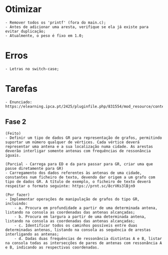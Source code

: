 # Otimizar

    - Remover todos os 'printf' (fora do main.c);
    - Antes de adicionar uma aresta, verifique se ela já existe para evitar duplicação;
    - Atualmente, o peso é fixo em 1.0;

# Erros

    - Letras no switch-case;

# Tarefas

    - Enunciado: https://elearning.ipca.pt/2425/pluginfile.php/831554/mod_resource/content/1/Projeto_EDA.pdf

## Fase 2

    (Feito)
    - Definir um tipo de dados GR para representação de grafos, permitindo suportar um número qualquer de vértices. Cada vértice deverá representar uma antena e a sua localização numa cidade. As arestas deverão interligar somente antenas com frequências de ressonância iguais.
    
    (Parcial - Carrega para ED e da para passar para GR, criar uma que passe diretamente para GR)
    - Carregamento dos dados referentes às antenas de uma cidade, constantes num ficheiro de texto, devendo dar origem a um grafo com tipo de dados GR. A título de exemplo, o ficheiro de texto deverá respeitar o formato seguinte: https://prnt.sc/8crVKs3lBjn9
    
    (Por fazer)
    - Implementar operações de manipulação de grafos do tipo GR, incluindo:
        - a. Procura em profundidade a partir de uma determinada antena, listando na consola as coordenadas das antenas alcançadas;
        - b. Procura em largura a partir de uma determinada antena, listando na consola as coordenadas das antenas alcançadas;
        - c. Identificar todos os caminhos possíveis entre duas determinadas antenas, listando na consola as sequência de arestas interligando as antenas;
        - d. Dadas duas frequências de ressonância distintas A e B, listar na consola todas as intersecções de pares de antenas com ressonância A e B, indicando as respectivas coordenadas.
